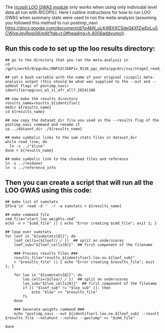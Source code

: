 The [ricopili LOO GWAS module](https://docs.google.com/document/d/10UKUfX4wT9rP5zswH5SDR2Y1O2-wJVUw9mn4tSdaS-I/edit?tab=t.0) only works when using only indiviudal level data all run with RICOPILI. Here I outline instructions for how to run LOO GWAS when summary stats were used to run the meta-analysis (assuming you followed this method to run postimp_navi: https://docs.google.com/document/d/1o4bN_uLK4IEItXCSdeQkXfZwEpLuSCWlveJevRogi08/edit?tab=t.0#heading=h.4008addvumol).

## Run this code to set up the loo results directory:

```
## go to the directory that you ran the meta-analysis in
cd /gpfs/work5/0/pgcdac/DWFV2CJb8Piv_0116_pgc_data/pgcdrc/sui/stage2_ready/wave1/si/afr/all

## set a bash variable with the name of your original ricopili meta-analysis output (this should be what was supplied to the --out and --addout flags of postimp_navi)
identifier=pgcsui_w1_si_afr_all7_20241106

## now make the results directory
results_name=results_${identifier}
mkdir ${results_name}
cd ${results_name}

## now copy the dataset_dir file you used in the --results flag of the postimp_navi command and rename it
cp ../dataset_dir ./${results_name}

## make symbolic links to the sum stats files in dataset_dir
while read line; do
  ln -s ../"$line"
done < ${results_name}

## make symbolic link to the chunked files and reference
ln -s ../resdaner
ln -s ../reference_info
```

## Then you can create a script that will run all the LOO GWAS using this code: 

```
## make list of sumstats
IFS=$'\n' read -d '' -r -a sumstats < ${results_name}

## make command file
cmd_file="start_loo_weights.cmd"
echo -n > "$cmd_file" || { echo "Error creating $cmd_file"; exit 1; }

## loop over sumstats
for loof in "${sumstats[@]}"; do
    loof_cells=(${loof//_/ })  ## split on underscores
    loof_sub="${loof_cells[0]}"  ## first component of the filename

    ### Process results files ###
    results_file="results_${identifier}.loo.no.${loof_sub}"
    > "$results_file" || { echo "Error creating $results_file"; exit 1; }

    for loo in "${sumstats[@]}"; do
        loo_cells=(${loo//_/ })  ## split on underscores
        loo_sub="${loo_cells[0]}"  ## first component of the filename
        if [[ "$loof_sub" != "$loo_sub" ]]; then
            echo "$loo" >> "$results_file"
        fi
    done

    ### Generate weights command ###
    echo "postimp_navi --out ${identifier}.loo.no.${loof_sub} --result $results_file --nolahunt --noldsc --gwclump" >> "$cmd_file"

done

```
